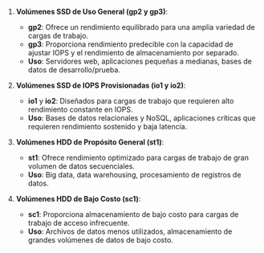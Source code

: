 1. **Volúmenes SSD de Uso General (gp2 y gp3)**:
    - **gp2**: Ofrece un rendimiento equilibrado para una amplia variedad de cargas de trabajo.
    - **gp3**: Proporciona rendimiento predecible con la capacidad de ajustar IOPS y el rendimiento de almacenamiento por separado.
    - **Uso**: Servidores web, aplicaciones pequeñas a medianas, bases de datos de desarrollo/prueba.

2. **Volúmenes SSD de IOPS Provisionadas (io1 y io2)**:
    - **io1** y **io2**: Diseñados para cargas de trabajo que requieren alto rendimiento constante en IOPS.
    - **Uso**: Bases de datos relacionales y NoSQL, aplicaciones críticas que requieren rendimiento sostenido y baja latencia.

3. **Volúmenes HDD de Propósito General (st1)**:
    - **st1**: Ofrece rendimiento optimizado para cargas de trabajo de gran volumen de datos secuenciales.
    - **Uso**: Big data, data warehousing, procesamiento de registros de datos.

4. **Volúmenes HDD de Bajo Costo (sc1)**:
    - **sc1**: Proporciona almacenamiento de bajo costo para cargas de trabajo de acceso infrecuente.
    - **Uso**: Archivos de datos menos utilizados, almacenamiento de grandes volúmenes de datos de bajo costo.